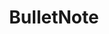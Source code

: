 ---
description: 记事本应用，多数操作应用了动画效果。
layout: post
results:
- primaryGenreName: Productivity
  version: '1.0'
  artworkUrl100: http://a1864.phobos.apple.com/us/r30/Purple2/v4/53/af/21/53af21c2-d5a3-d034-8df0-e8ce763567d5/mzl.orcrvqiw.png
  trackViewUrl: https://itunes.apple.com/cn/app/bulletnote/id888138344?mt=8&uo=4
  artworkUrl60: http://a1759.phobos.apple.com/us/r30/Purple4/v4/03/99/62/039962f0-6a4e-300f-2d16-3625ebb1b17b/Icon-57.png
  minimumOsVersion: '6.1'
  sellerName: NetOyster LLC
  supportedDevices:
  - iPhone4S
  - iPhone5c
  - iPadThirdGen4G
  - iPhone-3GS
  - iPad2Wifi
  - iPadThirdGen
  - iPhone5
  - iPadFourthGen
  - iPhone4
  - iPadFourthGen4G
  - iPadMini
  - iPhone5s
  - iPodTouchourthGen
  - iPad23G
  - iPodTouchFifthGen
  - iPadMini4G
  genres:
  - 效率
  - 工具
  trackName: BulletNote
  description: "BulletNote is an efficient way to create, organize, and save
    notes and lists. \n\n\"It's insanely simple, but it fills just the right
    gaps.\" \n\nFeatures:\n• Make bulleted lists\n     • Including sub-bullets\n•
    Attach a photo\n• Access notes when offline\n• Change font and text size\n•
    Sort alphabetically or by date\n\nBenefits:\n• Retain information\n• Think
    more clearly\n• Improve your productivity\n• Communicate more effectively\n•
    Stay organized\n\nBulletNote vs iOS Notes app:\n• Bulleted lists\n• Attach
    photo\n• Change font and text size\n• Sort\n\nBulletNote vs Evernote:\n•
    No subscription required to access your notes offline\n• Change font and
    text size\n• Clutter-free design"
  price: 0
  trackId: 888138344
  releaseDate: '2014-06-22T05:18:34Z'
  screenshotUrls:
  - http://a1.mzstatic.com/us/r30/Purple4/v4/24/d2/b3/24d2b344-5d5b-aeb1-6ddc-1f70189b1ad1/screen1136x1136.jpeg
  - http://a2.mzstatic.com/us/r30/Purple2/v4/aa/76/f5/aa76f57e-ab14-49e7-efc8-6576636c90a2/screen1136x1136.jpeg
  - http://a1.mzstatic.com/us/r30/Purple4/v4/27/9b/3a/279b3ae6-601b-b3bb-526c-88b65efd0692/screen1136x1136.jpeg
  - http://a1.mzstatic.com/us/r30/Purple4/v4/2f/02/30/2f0230ae-be3b-4950-a0f9-109e43a04d02/screen1136x1136.jpeg
  - http://a1.mzstatic.com/us/r30/Purple/v4/d8/b4/c3/d8b4c3e2-73c2-e773-bc81-2e919ef777ad/screen1136x1136.jpeg
  artistViewUrl: https://itunes.apple.com/cn/artist/netoyster-llc/id888138347?uo=4
  primaryGenreId: 6007
  kind: software
  fileSizeBytes: '1409895'
  bundleId: com.NetOyster.BulletNote
  sellerUrl: http://www.bulletnote.com
  trackContentRating: 4+
  artistName: NetOyster LLC
  trackCensoredName: BulletNote
  isGameCenterEnabled: false
  contentAdvisoryRating: 4+
  languageCodesISO2A:
  - EN
  features: &a []
  wrapperType: software
  artworkUrl512: http://a1864.phobos.apple.com/us/r30/Purple2/v4/53/af/21/53af21c2-d5a3-d034-8df0-e8ce763567d5/mzl.orcrvqiw.png
  formattedPrice: 免费
  artistId: 888138347
  genreIds:
  - '6007'
  - '6002'
  currency: CNY
  ipadScreenshotUrls: *a
category: 效率
tags: tag1
resultCount: 1
title: BulletNote

---